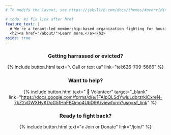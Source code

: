 ```yaml
---
# To modify the layout, see https://jekyllrb.com/docs/themes/#overriding-theme-defaults

# todo: #1 fix link after href
feature_text: |
  # We're a tenant-led membership-based organization fighting for housing as a human right.
  <h2><a href="/about/">Learn more.</a></h2>
aside: true
---
```


<center>
<h3>Getting harrassed or evicted?</h3>
{% include button.html text="📞 Call or text us" link="tel:626-709-5666" %}

<h3>Want to help?</h3>

{% include button.html text=" 🤝 Volunteer" target="_blank" link="https://docs.google.com/forms/d/e/1FAIpQLSdYwluLdbrzrkjCxreN-7kZ2vDWXHyKDoG5fHnFBQmp4UbD9A/viewform?usp=sf_link"   %}

<h3>Ready to fight back?</h3>  
  {% include button.html text="✊ Join or Donate" link="/join/" %}

</center>
